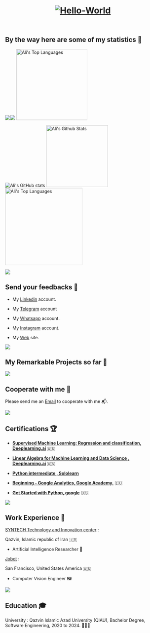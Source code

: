 
<h1 align="center">
  <a href='https://postimages.org/' target='_blank'><img src='https://i.postimg.cc/8s8t0hzM/Hello-World.png' border='0' alt='Hello-World'/></a>
</h1>

<br>

## By the way here are some of my statistics 🚀

![](https://github-profile-summary-cards.vercel.app/api/cards/repos-per-language?username=ali-hamidi2000&theme=radical)![](https://github-profile-summary-cards.vercel.app/api/cards/most-commit-language?username=ali-hamidi2000&theme=radical)
<a href="https://github.com/ali-hamidi2000"><img alt="Ali's Top Languages" src="https://github-readme-stats.vercel.app/api/top-langs/?username=ali-hamidi2000&langs_count=10&layout=compact&theme=radical&hide_border=true" height="230px" /></a>

![Ali's GitHub stats](https://github-readme-stats.vercel.app/api?username=ali-hamidi2000&theme=radical&show_icons=true&hide_border=true)
<a href="https://github.com/ali-hamidi2000"><img alt="Ali's Github Stats" src="https://github-readme-streak-stats.herokuapp.com?user=ali-hamidi2000&theme=radical&hide_border=true" height="200px" /></a>
<a href="https://github.com/ali-hamidi2000"><img alt="Ali's Top Languages" src="http://github-profile-summary-cards.vercel.app/api/cards/profile-details?username=ali-hamidi2000&theme=radical" height="250px"/></a>



<a href="https://www.youtube.com/watch?v=dQw4w9WgXcQ"><img src="https://user-images.githubusercontent.com/73097560/115834477-dbab4500-a447-11eb-908a-139a6edaec5c.gif"></a>




## Send your feedbacks 🚀

- My [Linkedin](https://www.linkedin.com/in/ali-hamidi2000/) account.
- My [Telegram](https://t.me/frxfx) account
- My [Whatsapp](https://wa.me/+989367030828) account.
- My [Instagram](https://www.instagram.com/ali.mr100/) account.

- My [Web]() site.

<a href="https://www.youtube.com/watch?v=dQw4w9WgXcQ"><img src="https://user-images.githubusercontent.com/73097560/115834477-dbab4500-a447-11eb-908a-139a6edaec5c.gif"></a>

## My Remarkable Projects so far 🧰

<a href="https://www.youtube.com/watch?v=dQw4w9WgXcQ"><img src="https://user-images.githubusercontent.com/73097560/115834477-dbab4500-a447-11eb-908a-139a6edaec5c.gif"></a>

## Cooperate with me 🎯

Please send me an  [Email](official.parvizi@gmail.com) to cooperate with me 📬.

<a href="https://www.youtube.com/watch?v=dQw4w9WgXcQ"><img src="https://user-images.githubusercontent.com/73097560/115834477-dbab4500-a447-11eb-908a-139a6edaec5c.gif"></a>

## Certifications 🏆

- **[Supervised Machine Learning: Regression and classification, Deeplearning.ai](https://coursera.org/share/08dee210b7311a47afe88e7e3f0181fb)** 🇺🇸

- **[Linear Algebra for Machine Learning and Data Science , Deeplearning.ai](https://coursera.org/share/7c43d2468c66a64db4c4cb3c79e68c73)** 🇺🇸

- **[Python intermediate , Sololearn](https://www.sololearn.com/certificates/CC-GKT2YQMF)** 

- **[Beginning - Google Analytics, Google Academy.](https://analytics.google.com/analytics/academy/certificate/emglHzwuT8ekvpiGZ9ILVA)** 🇪🇺
- **[Get Started with Python,  google](https://coursera.org/share/1d8433895051d302d3aab0682e4cc78e)** 🇺🇸

<a href="https://www.youtube.com/watch?v=dQw4w9WgXcQ"><img src="https://user-images.githubusercontent.com/73097560/115834477-dbab4500-a447-11eb-908a-139a6edaec5c.gif"></a>

## Work Experience 💼


[SYNTECH Technology and Innovation center](https://syntechcenter.com) :

Qazvin, Islamic republic of Iran 🇮🇷

* Artificial Intelligence Researcher 🧠


[Jobot](https://jobot.com) :

San Francisco, United States America 🇺🇸

* Computer Vision Engineer 🖼️

<a href="https://www.youtube.com/watch?v=dQw4w9WgXcQ"><img src="https://user-images.githubusercontent.com/73097560/115834477-dbab4500-a447-11eb-908a-139a6edaec5c.gif"></a>

## Education 🎓

University : Qazvin Islamic Azad University (QIAU), Bachelor Degree, Software Engineering, 2020 to 2024. 👨🏻‍🎓


